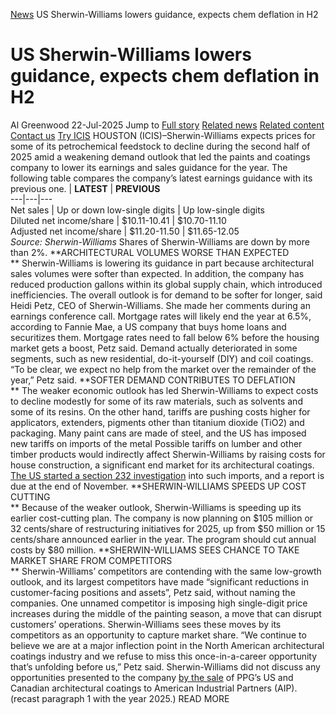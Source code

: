 [News](https://www.icis.com/explore/resources/news/) US Sherwin-Williams lowers guidance, expects chem deflation in H2
# US Sherwin-Williams lowers guidance, expects chem deflation in H2
Al Greenwood
22-Jul-2025
Jump to
[Full story](https://www.icis.com/explore/resources/news/2025/07/22/11121049/us-sherwin-williams-lowers-guidance-expects-chem-deflation-in-h2/#full-story)
[Related news](https://www.icis.com/explore/resources/news/2025/07/22/11121049/us-sherwin-williams-lowers-guidance-expects-chem-deflation-in-h2/#related-articles)
[Related content](https://www.icis.com/explore/resources/news/2025/07/22/11121049/us-sherwin-williams-lowers-guidance-expects-chem-deflation-in-h2/#related-contents)
[Contact us](https://www.icis.com/explore/resources/news/2025/07/22/11121049/us-sherwin-williams-lowers-guidance-expects-chem-deflation-in-h2/#contact-us)
[Try ICIS](https://www.icis.com/explore/contact/try-icis-today/?intcmp=individual-news_try-icis)
HOUSTON (ICIS)–Sherwin-Williams expects prices for some of its petrochemical feedstock to decline during the second half of 2025 amid a weakening demand outlook that led the paints and coatings company to lower its earnings and sales guidance for the year. 
The following table compares the company’s latest earnings guidance with its previous one. 
|  **LATEST** |  **PREVIOUS**  
---|---|---  
Net sales  |  Up or down low-single digits  |  Up low-single digits   
Diluted net income/share  |  $10.11-10.41  |  $10.70-11.10   
Adjusted net income/share  |  $11.20-11.50  |  $11.65-12.05   
_Source: Sherwin-Williams_
Shares of Sherwin-Williams are down by more than 2%. 
**ARCHITECTURAL VOLUMES WORSE THAN EXPECTED  
** Sherwin-Williams is lowering its guidance in part because architectural sales volumes were softer than expected. In addition, the company has reduced production gallons within its global supply chain, which introduced inefficiencies. 
The overall outlook is for demand to be softer for longer, said Heidi Petz, CEO of Sherwin-Williams. She made her comments during an earnings conference call. 
Mortgage rates will likely end the year at 6.5%, according to Fannie Mae, a US company that buys home loans and securitizes them. 
Mortgage rates need to fall below 6% before the housing market gets a boost, Petz said. 
Demand actually deteriorated in some segments, such as new residential, do-it-yourself (DIY) and coil coatings. 
“To be clear, we expect no help from the market over the remainder of the year,” Petz said. 
**SOFTER DEMAND CONTRIBUTES TO DEFLATION  
** The weaker economic outlook has led Sherwin-Williams to expect costs to decline modestly for some of its raw materials, such as solvents and some of its resins. 
On the other hand, tariffs are pushing costs higher for applicators, extenders, pigments other than titanium dioxide (TiO2) and packaging. Many paint cans are made of steel, and the US has imposed new tariffs on imports of the metal 
Possible tariffs on lumber and other timber products would indirectly affect Sherwin-Williams by raising costs for house construction, a significant end market for its architectural coatings. [ The US started a section 232 investigation](https://www.whitehouse.gov/presidential-actions/2025/03/addressing-the-threat-to-national-security-from-imports-of-timber-lumber/) into such imports, and a report is due at the end of November. 
**SHERWIN-WILLIAMS SPEEDS UP COST CUTTING  
** Because of the weaker outlook, Sherwin-Williams is speeding up its earlier cost-cutting plan. The company is now planning on $105 million or 32 cents/share of restructuring initiatives for 2025, up from $50 million or 15 cents/share announced earlier in the year. The program should cut annual costs by $80 million. 
**SHERWIN-WILLIAMS SEES CHANCE TO TAKE MARKET SHARE FROM COMPETITORS  
** Sherwin-Williams’ competitors are contending with the same low-growth outlook, and its largest competitors have made “significant reductions in customer-facing positions and assets”, Petz said, without naming the companies. One unnamed competitor is imposing high single-digit price increases during the middle of the painting season, a move that can disrupt customers’ operations. 
Sherwin-Williams sees these moves by its competitors as an opportunity to capture market share. 
“We continue to believe we are at a major inflection point in the North American architectural coatings industry and we refuse to miss this once-in-a-career opportunity that’s unfolding before us,” Petz said. 
Sherwin-Williams did not discuss any opportunities presented to the company [ by the sale](https://subscriber.icis.com/news/petchem/news-article-00111042121) of PPG’s US and Canadian architectural coatings to American Industrial Partners (AIP). 
(recast paragraph 1 with the year 2025.) 
READ MORE